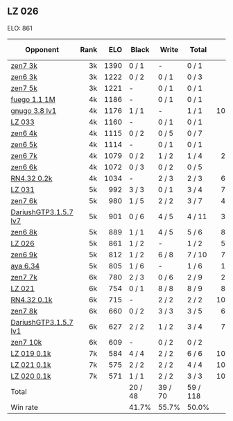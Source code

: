 ## LZ 026 ##

ELO: 861

Opponent | Rank | ELO | Black | Write | Total | Win rate
---------|-----:|----:|-------|-------|-------|-------:
[zen7 3k](zen7%203k.md) | 3k | 1390 | 0 / 1 | - | 0 / 1 | 0.0%
[zen6 3k](zen6%203k.md) | 3k | 1222 | 0 / 2 | 0 / 1 | 0 / 3 | 0.0%
[zen7 5k](zen7%205k.md) | 3k | 1221 | - | 0 / 1 | 0 / 1 | 0.0%
[fuego 1.1 1M](fuego%201.1%201M.md) | 4k | 1186 | - | 0 / 1 | 0 / 1 | 0.0%
[gnugo 3.8 lv1](gnugo%203.8%20lv1.md) | 4k | 1176 | 1 / 1 | - | 1 / 1 | 100.0%
[LZ 033](LZ%20033.md) | 4k | 1160 | - | 0 / 1 | 0 / 1 | 0.0%
[zen6 4k](zen6%204k.md) | 4k | 1115 | 0 / 2 | 0 / 5 | 0 / 7 | 0.0%
[zen6 5k](zen6%205k.md) | 4k | 1114 | - | 0 / 1 | 0 / 1 | 0.0%
[zen6 7k](zen6%207k.md) | 4k | 1079 | 0 / 2 | 1 / 2 | 1 / 4 | 25.0%
[zen6 6k](zen6%206k.md) | 4k | 1072 | 0 / 3 | 0 / 2 | 0 / 5 | 0.0%
[RN4.32 0.2k](RN4.32%200.2k.md) | 4k | 1034 | - | 2 / 3 | 2 / 3 | 66.7%
[LZ 031](LZ%20031.md) | 5k | 992 | 3 / 3 | 0 / 1 | 3 / 4 | 75.0%
[zen7 6k](zen7%206k.md) | 5k | 980 | 1 / 5 | 2 / 2 | 3 / 7 | 42.9%
[DariushGTP3.1.5.7 lv7](DariushGTP3.1.5.7%20lv7.md) | 5k | 901 | 0 / 6 | 4 / 5 | 4 / 11 | 36.4%
[zen6 8k](zen6%208k.md) | 5k | 889 | 1 / 1 | 4 / 5 | 5 / 6 | 83.3%
[LZ 026](LZ%20026.md) | 5k | 861 | 1 / 2 | - | 1 / 2 | 50.0%
[zen6 9k](zen6%209k.md) | 5k | 812 | 1 / 2 | 6 / 8 | 7 / 10 | 70.0%
[aya 6.34](aya%206.34.md) | 5k | 805 | 1 / 6 | - | 1 / 6 | 16.7%
[zen7 7k](zen7%207k.md) | 6k | 780 | 2 / 3 | 0 / 6 | 2 / 9 | 22.2%
[LZ 021](LZ%20021.md) | 6k | 754 | 0 / 1 | 8 / 8 | 8 / 9 | 88.9%
[RN4.32 0.1k](RN4.32%200.1k.md) | 6k | 715 | - | 2 / 2 | 2 / 2 | 100.0%
[zen7 8k](zen7%208k.md) | 6k | 660 | 0 / 2 | 3 / 3 | 3 / 5 | 60.0%
[DariushGTP3.1.5.7 lv1](DariushGTP3.1.5.7%20lv1.md) | 6k | 627 | 2 / 2 | 1 / 2 | 3 / 4 | 75.0%
[zen7 10k](zen7%2010k.md) | 6k | 609 | - | 0 / 2 | 0 / 2 | 0.0%
[LZ 019 0.1k](LZ%20019%200.1k.md) | 7k | 584 | 4 / 4 | 2 / 2 | 6 / 6 | 100.0%
[LZ 021 0.1k](LZ%20021%200.1k.md) | 7k | 575 | 2 / 2 | 2 / 2 | 4 / 4 | 100.0%
[LZ 020 0.1k](LZ%20020%200.1k.md) | 7k | 571 | 1 / 1 | 2 / 2 | 3 / 3 | 100.0%
Total | | | 20 / 48 | 39 / 70 | 59 / 118 | 
Win rate| | | 41.7% | 55.7% | 50.0% | 
